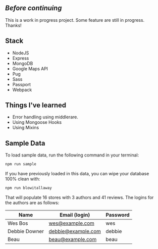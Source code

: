 ## _Before continuing_
This is a work in progress project. Some feature are still in progress. Thanks!

## Stack

- NodeJS
- Express
- MongoDB
- Google Maps API
- Pug
- Sass
- Passport
- Webpack

## Things I've learned
- Error handling using middlerare.
- Using Mongoose Hooks
- Using Mixins

## Sample Data

To load sample data, run the following command in your terminal:

```bash
npm run sample
```

If you have previously loaded in this data, you can wipe your database 100% clean with:

```bash
npm run blowitallaway
```

That will populate 16 stores with 3 authors and 41 reviews. The logins for the authors are as follows:

|Name|Email (login)|Password|
|---|---|---|
|Wes Bos|wes@example.com|wes|
|Debbie Downer|debbie@example.com|debbie|
|Beau|beau@example.com|beau|


